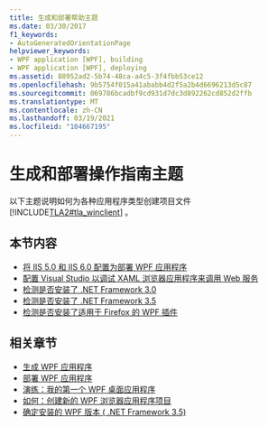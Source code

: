 ```yaml
---
title: 生成和部署帮助主题
ms.date: 03/30/2017
f1_keywords:
- AutoGeneratedOrientationPage
helpviewer_keywords:
- WPF application [WPF], building
- WPF application [WPF], deploying
ms.assetid: 88952ad2-5b74-48ca-a4c5-3f4fbb53ce12
ms.openlocfilehash: 9b5754f015a41ababb4d2f5a2b4d6696213d5c87
ms.sourcegitcommit: 069786bcadbf9cd931d7dc3d892262cd852d2ffb
ms.translationtype: MT
ms.contentlocale: zh-CN
ms.lasthandoff: 03/19/2021
ms.locfileid: "104667195"
---
```

# <a name="build-and-deploy-how-to-topics"></a>生成和部署操作指南主题

以下主题说明如何为各种应用程序类型创建项目文件 [!INCLUDE[TLA2#tla_winclient](../../../includes/tla2sharptla-winclient-md.md)] 。

## <a name="in-this-section"></a>本节内容

- [将 IIS 5.0 和 IIS 6.0 配置为部署 WPF 应用程序](how-to-configure-iis-5-0-and-iis-6-0-to-deploy-wpf-applications.md)
- [配置 Visual Studio 以调试 XAML 浏览器应用程序来调用 Web 服务](configure-vs-to-debug-a-xaml-browser-to-call-a-web-service.md)
- [检测是否安装了 .NET Framework 3.0](how-to-detect-whether-the-net-framework-3-0-is-installed.md)
- [检测是否安装了 .NET Framework 3.5](how-to-detect-whether-the-net-framework-3-5-is-installed.md)
- [检测是否安装了适用于 Firefox 的 WPF 插件](how-to-detect-whether-the-wpf-plug-in-for-firefox-is-installed.md)

## <a name="related-sections"></a>相关章节

- [生成 WPF 应用程序](building-a-wpf-application-wpf.md)
- [部署 WPF 应用程序](deploying-a-wpf-application-wpf.md)
- [演练：我的第一个 WPF 桌面应用程序](../getting-started/walkthrough-my-first-wpf-desktop-application.md)
- [如何：创建新的 WPF 浏览器应用程序项目](/previous-versions/visualstudio/visual-studio-2010/bb628663(v=vs.100))
- [确定安装的 WPF 版本 ( .NET Framework 3.5) ](/previous-versions/dotnet/netframework-3.5/aa349641(v=vs.90))
